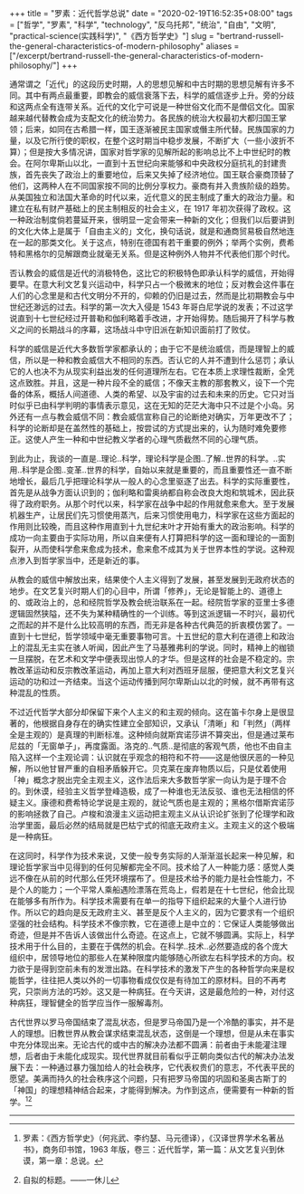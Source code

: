 +++
title = "罗素：近代哲学总说"
date = "2020-02-19T16:52:35+08:00"
tags = ["哲学", "罗素", "科学", "technology", "反乌托邦", "统治", "自由", "文明", "practical-science(实践科学)", "《西方哲学史》"]
slug = "bertrand-russell-the-general-characteristics-of-modern-philosophy"
aliases = ["/excerpt/bertrand-russell-the-general-characteristics-of-modern-philosophy/"]
+++

通常谓之「近代」的这段历史时期，人的思想见解和中古时期的思想见解有许多不同。其中有两点最重要，即教会的威信衰落下去，科学的威信逐步上升。旁的分歧和这两点全有连带关系。近代的文化宁可说是一种世俗文化而不是僧侣文化。国家越来越代替教会成为支配文化的统治势力。各民族的统治大权最初大都归国王掌领；后来，如同在古希腊一样，国王逐渐被民主国家或僭主所代替。民族国家的力量，以及它所行使的职权，在整个这时期当中稳步发展，不断扩大（一些小波折不算）；但是按大多情况讲，国家对哲学家的见解所起的影响总比不上中世纪时的教会。在阿尔卑斯山以北，一直到十五世纪向来能够和中央政权分庭抗礼的封建贵族，首先丧失了政治上的重要地位，后来又失掉了经济地位。国王联合豪商顶替了他们，这两种人在不同国家按不同的比例分享权力。豪商有并入贵族阶级的趋势。从美国独立和法国大革命的时代以来，近代意义的民主制成了重大的政治力量。和建立在私有财产基础上的民主制相反的社会主义，在 1917 年初次获得了政权。这一种政治制度倘若蔓延开来，很明显一定会带来一种新的文化；但我们以后要讲到的文化大体上是属于「自由主义的」文化，换句话说，就是和通商贸易极自然地连在一起的那类文化。关于这点，特别在德国有若干重要的例外；举两个实例，费希特和黑格尔的见解跟商业就毫无关系。但是这种例外人物并不代表他们那个时代。

否认教会的威信是近代的消极特色，这比它的积极特色即承认科学的威信，开始得要早。在意大利文艺复兴运动中，科学只占一个极微末的地位；反对教会这件事在人们的心念里是和古代文明分不开的，仰赖的仍旧是过去，然而是比初期教会与中世纪还渺远的过去。科学的第一次大入侵是 1543 年哥白尼学说的发表；不过这学说直到十七世纪经过开普勒和伽利略着手改进，才开始得势。随后揭开了科学与教义之间的长期战斗的序幕，这场战斗中守旧派在新知识面前打了败仗。

科学的威信是近代大多数哲学家都承认的；由于它不是统治威信，而是理智上的威信，所以是一种和教会威信大不相同的东西。否认它的人并不遭到什么惩罚；承认它的人也决不为从现实利益出发的任何道理所左右。它在本质上求理性裁断，全凭这点致胜。并且，这是一种片段不全的威信；不像天主教的那套教义，设下一个完备的体系，概括人间道德、人类的希望、以及宇宙的过去和未来的历史。它只对当时似乎已由科学判明的事情表示意见，这在无知的茫茫大海中只不过是个小岛。另外还有一点与教会威信不同：教会威信宣称自己的论断绝对确实，万年更改不了；科学的论断却是在盖然性的基础上，按尝试的方式提出来的，认为随时难免要修正。这使人产生一种和中世纪教义学者的心理气质截然不同的心理气质。

到此为止，我谈的一直是..理论..科学，理论科学是企图..了解..世界的科学。..实用..科学是企图..变革..世界的科学，自始以来就是重要的，而且重要性还一直不断地增长，最后几乎把理论科学从一般人的心念里驱逐了出去。科学的实际重要性，首先是从战争方面认识到的；伽利略和雷奥纳都自称会改良大炮和筑城术，因此获得了政府职务。从那个时代以来，科学家在战争中起的作用就愈来愈大。至于发展机器生产，让居民们先习惯使用蒸汽，后来习惯使用电力，科学家在这些方面起的作用则比较晚，而且这种作用直到十九世纪末叶才开始有重大的政治影响。科学的成功一向主要由于实际功用，所以自来便有人打算把科学的这一面和理论的一面割裂开，从而使科学愈来愈成为技术，愈来愈不成其为关于世界本性的学说。这种观点渗入到哲学家当中，还是新近的事。

从教会的威信中解放出来，结果使个人主义得到了发展，甚至发展到无政府状态的地步。在文艺复兴时期人们的心目中，所谓「修养」，无论是智能上的、道德上的、或政治上的，总和经院哲学及教会统治联系在一起。经院哲学家的亚里士多德逻辑固然狭隘，还不失为某种精确性的一个训练。等到这派逻辑一不时兴，最初代之而起的并不是什么比较高明的东西，而无非是各种古代典范的折衷模仿罢了。一直到十七世纪，哲学领域中毫无重要事物可言。十五世纪的意大利在道德上和政治上的混乱无主实在骇人听闻，因此产生了马基雅弗利的学说。同时，精神上的枷锁一旦摆脱，在艺术和文学中便表现出惊人的才华。但是这样的社会是不稳定的。宗教改革运动和反宗教改革运动，再加上意大利对西班牙屈服，便把意大利文艺复兴运动的功和过一齐结束。当这个运动传播到阿尔卑斯山以北的时候，就不再带有这种混乱的性质。

不过近代哲学大部分却保留下来个人主义的和主观的倾向。这在笛卡尔身上是很显著的，他根据自身存在的确实性建立全部知识，又承认「清晰」和「判然」（两样全是主观的）是真理的判断标准。这种倾向就斯宾诺莎讲不算突出，但是通过莱布尼兹的「无窗单子」，再度露面。洛克的..气质..是彻底的客观气质，他也不由自主陷入这样一个主观论调：认识就在乎观念的相符和不符——这是他很厌恶的一种见解，所以他甘冒严重的自相矛盾躲开它。贝克莱在废弃物质以后，只是仗着使用「神」概念才脱出完全主观主义，这作法后来大多数哲学家一向认为是于理不合的。到休谟，经验主义哲学登峰造极，成了一种谁也无法反驳、谁也无法相信的怀疑主义。康德和费希特论学说是主观的，就论气质也是主观的；黑格尔借斯宾诺莎的影响拯救了自己。卢梭和浪漫主义运动把主观主义从认识论扩张到了伦理学和政治学里面，最后必然的结局就是巴枯宁式的彻底无政府主义。主观主义的这个极端是一种病狂。

在这同时，科学作为技术来说，又使一般专务实际的人渐渐滋长起来一种见解，和理论哲学家当中见得到的任何见解都完全不同。技术给了人一种能力感：感觉人类远不像在从前的时代那么任凭环境摆布了。但是技术给予的能力是社会性能力，不是个人的能力；一个平常人乘船遇险漂落在荒岛上，假若是在十七世纪，他会比现在能够多有所作为。科学技术需要有在单一的指导下组织起来的大量个人进行协作。所以它的趋向是反无政府主义、甚至是反个人主义的，因为它要求有一个组织坚强的社会结构。科学技术不像宗教，它在道德上是中立的：它保证人类能够做出奇迹，但是并不告诉人该做出什么奇迹。在这点上，它就不够圆满。实际上，科学技术用于什么目的，主要在于偶然的机会。在科学..技术..必然要造成的各个庞大组织中，居领导地位的那些人在某种限度内能够随心所欲左右科学技术的方向。权力欲于是得到空前未有的发泄出路。在科学技术的激发下产生的各种哲学向来是权能哲学，往往把人类以外的一切事物看成仅仅是有待加工的原材料。目的不再考究，只崇尚方法的巧妙。这又是一种病狂。在今天讲，这是最危险的一种，对付这种病狂，理智健全的哲学应当作一服解毒剂。

古代世界以罗马帝国结束了混乱状态，但是罗马帝国乃是一个冷酷的事实，并不是人的理想。旧教世界从教会谋求结束混乱状态，这倒是一个理想，但是从未在事实中充分体现出来。无论古代的或中古的解决办法都不圆满：前者由于未能灌注理想，后者由于未能化成现实。现代世界就目前看似乎正朝向类似古代的解决办法发展下去：一种通过暴力强加给人的社会秩序，它代表权贵们的意志，不代表平民的愿望。美满而持久的社会秩序这个问题，只有把罗马帝国的巩固和圣奥古斯丁的「神国」的理想精神结合起来，才能得到解决。为作到这点，便需要有一种新的哲学。[^1][^2]

---

[^1]: 罗素：《西方哲学史》（何兆武、李约瑟、马元德译），《汉译世界学术名著丛书》，商务印书馆，1963 年版，卷三：近代哲学，第一篇：从文艺复兴到休谟，第一章：总说。
[^2]: 自拟的标题。——一休儿
